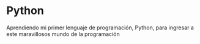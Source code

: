 # Python
Aprendiendo mi primer lenguaje de programación, Python, para ingresar a este maravillosos mundo de la programación
